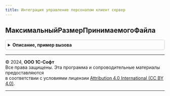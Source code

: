 ```yaml
---
title: Интеграция управление персоналом клиент сервер
---
```



## МаксимальныйРазмерПринимаемогоФайла
<details style="margin: 1em 0; padding: 0.5em; border: 1px solid #ccc; border-radius: 6px;">

<summary style="font-weight: bold; cursor: pointer;">Описание, пример вызова</summary>

```bsl

// Возвращает максимальный размер принимаемого файла в байтах.
Функция МаксимальныйРазмерПринимаемогоФайла() Экспорт
```

Пример вызова
```bsl
Результат = ИнтеграцияУправлениеПерсоналомКлиентСервер.МаксимальныйРазмерПринимаемогоФайла() 
```
</details>

---

© 2024, **ООО 1С-Софт**  
Все права защищены. Эта программа и сопроводительные материалы предоставляются  
в соответствии с условиями лицензии [Attribution 4.0 International (CC BY 4.0)](https://creativecommons.org/licenses/by/4.0/legalcode).

---
